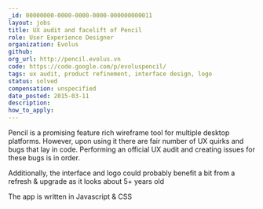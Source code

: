 ```yaml
---
_id: 00000000-0000-0000-0000-000000000011
layout: jobs
title: UX audit and facelift of Pencil
role: User Experience Designer
organization: Evolus
github:
org_url: http://pencil.evolus.vn
code: https://code.google.com/p/evoluspencil/
tags: ux audit, product refinement, interface design, logo
status: solved
compensation: unspecified
date_posted: 2015-03-11
description:
how_to_apply:
---
```


Pencil is a promising feature rich wireframe tool for multiple desktop platforms. However, upon using it there are fair number of UX quirks and bugs that lay in code. Performing an official UX audit and creating issues for these bugs is in order.

Additionally, the interface and logo could probably benefit a bit from a refresh & upgrade as it looks about 5+ years old

The app is written in Javascript & CSS
